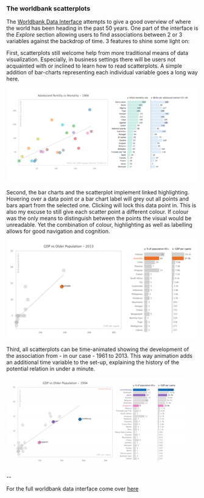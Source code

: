 ### The worldbank scatterplots

The [Worldbank Data Interface](http://larsvers.github.io/worldbank-data-interface/) attempts to give a good overview of where the world has been heading in the past 50 years. One part of the interface is the *Explore* section allowing users to find associations between 2 or 3 variables against the backdrop of time. 3 features to shine some light on: 

First, scatterplots still welcome help from more traditional means of data visualization. Especially, in business settings there will be users not acquainted with or inclined to learn how to read scatterplots. A simple addition of bar-charts representing each individual variable goes a long way here. 

![worldbank_scatter](images/readme/worldbank_scatter.png)

Second, the bar charts and the scatterplot implement linked highlighting. Hovering over a data point or a bar chart label will grey out all points and bars apart from the selected one. Clicking will lock this data point in. This is also my excuse to still give each scatter point a different colour. If colour was the only means to distinguish between the points the visual would be unreadable. Yet the combination of colour, highlighting as well as labelling allows for good navigation and cognition.

![worldbank_highlighted](images/readme/worldbank_scatter_highlighted.png)

Third, all scatterplots can be time-animated showing the development of the association from - in our case - 1961 to 2013. This way animation adds an additional time variable to the set-up, explaining the history of the potential relation in under a minute. 

![wordlbank_scatter_time](images/readme/worldbank_scatter_time.gif)

--

For the full worldbank data interface come over [here](http://larsvers.github.io/worldbank-data-interface/)
